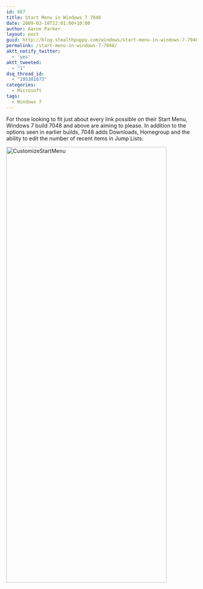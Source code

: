 ```yaml
---
id: 987
title: Start Menu in Windows 7 7048
date: 2009-03-10T22:01:00+10:00
author: Aaron Parker
layout: post
guid: http://blog.stealthpuppy.com/windows/start-menu-in-windows-7-7048
permalink: /start-menu-in-windows-7-7048/
aktt_notify_twitter:
  - 'yes'
aktt_tweeted:
  - "1"
dsq_thread_id:
  - "195381673"
categories:
  - Microsoft
tags:
  - Windows 7
---
```

For those looking to fit just about every link possible on their Start Menu, Windows 7 build 7048 and above are aiming to please. In addition to the options seen in earlier builds, 7048 adds Downloads, Homegroup and the ability to edit the number of recent items in Jump Lists:

<img style="border-bottom: 0px; border-left: 0px; display: inline; border-top: 0px; border-right: 0px" title="CustomizeStartMenu" border="0" alt="CustomizeStartMenu" src="{{site.baseurl}}/media/2009/03/customizestartmenu.png" width="424" height="1153" />